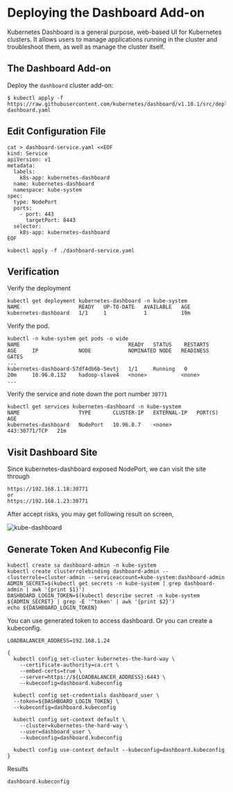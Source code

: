 # Deploying the Dashboard Add-on

Kubernetes Dashboard is a general purpose, web-based UI for Kubernetes clusters. It allows users to manage applications running in the cluster and troubleshoot them, as well as manage the cluster itself.

## The Dashboard Add-on

Deploy the `dashboard` cluster add-on:

```
$ kubectl apply -f https://raw.githubusercontent.com/kubernetes/dashboard/v1.10.1/src/deploy/recommended/kubernetes-dashboard.yaml
```

## Edit Configuration File

```
cat > dashboard-service.yaml <<EOF
kind: Service
apiVersion: v1
metadata:
  labels:
    k8s-app: kubernetes-dashboard
  name: kubernetes-dashboard
  namespace: kube-system
spec:
  type: NodePort
  ports:
    - port: 443
      targetPort: 8443
  selector:
    k8s-app: kubernetes-dashboard
EOF

kubectl apply -f ./dashboard-service.yaml
```

## Verification

Verify the deployment

```
kubectl get deployment kubernetes-dashboard -n kube-system
NAME                   READY   UP-TO-DATE   AVAILABLE   AGE
kubernetes-dashboard   1/1     1            1           19m
```
Verify the pod.
```
kubectl -n kube-system get pods -o wide
NAME                                   READY   STATUS    RESTARTS   AGE     IP             NODE            NOMINATED NODE   READINESS GATES
...
kubernetes-dashboard-57df4db6b-5mvtj   1/1     Running   0          20m     10.96.0.132    hadoop-slave4   <none>           <none>
...
```
Verify the service and note down the port number `30771`
```
kubectl get services kubernetes-dashboard -n kube-system
NAME                   TYPE       CLUSTER-IP   EXTERNAL-IP   PORT(S)         AGE
kubernetes-dashboard   NodePort   10.96.0.7    <none>        443:30771/TCP   21m
```
## Visit Dashboard Site

Since kubernetes-dashboard exposed NodePort, we can visit the site through
```
https://192.168.1.18:30771
or
https://192.168.1.23:30771
```
After accept risks, you may get following result on screen,

![kube-dashboard](https://raw.githubusercontent.com/lk5164/kubernetes-the-hard-way/master/docs/images/kube-dashboard.PNG)

## Generate Token And Kubeconfig File
```
kubectl create sa dashboard-admin -n kube-system
kubectl create clusterrolebinding dashboard-admin --clusterrole=cluster-admin --serviceaccount=kube-system:dashboard-admin
ADMIN_SECRET=$(kubectl get secrets -n kube-system | grep dashboard-admin | awk '{print $1}')
DASHBOARD_LOGIN_TOKEN=$(kubectl describe secret -n kube-system ${ADMIN_SECRET} | grep -E '^token' | awk '{print $2}')
echo ${DASHBOARD_LOGIN_TOKEN}
```
You can use generated token to access dashboard. Or you can create a kubeconfig. 
```
LOADBALANCER_ADDRESS=192.168.1.24

{
  kubectl config set-cluster kubernetes-the-hard-way \
    --certificate-authority=ca.crt \
    --embed-certs=true \
    --server=https://${LOADBALANCER_ADDRESS}:6443 \
    --kubeconfig=dashboard.kubeconfig

  kubectl config set-credentials dashboard_user \
  --token=${DASHBOARD_LOGIN_TOKEN} \
  --kubeconfig=dashboard.kubeconfig

  kubectl config set-context default \
    --cluster=kubernetes-the-hard-way \
    --user=dashboard_user \
    --kubeconfig=dashboard.kubeconfig

  kubectl config use-context default --kubeconfig=dashboard.kubeconfig
}
```
Results
```
dashboard.kubeconfig
```

